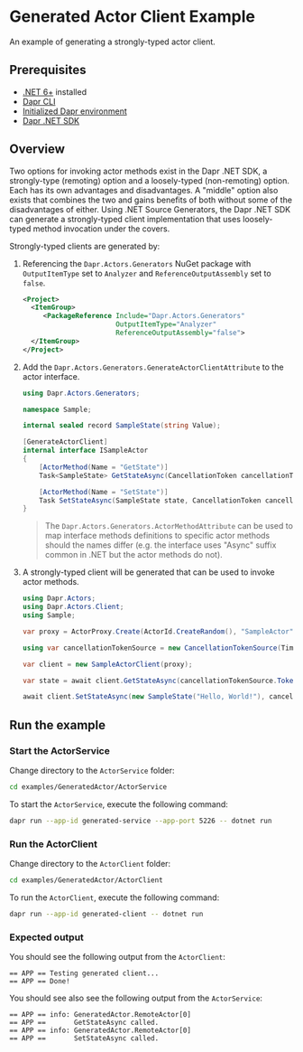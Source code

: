 # Generated Actor Client Example

An example of generating a strongly-typed actor client.

## Prerequisites

- [.NET 6+](https://dotnet.microsoft.com/download) installed
- [Dapr CLI](https://docs.dapr.io/getting-started/install-dapr-cli/)
- [Initialized Dapr environment](https://docs.dapr.io/getting-started/install-dapr-selfhost/)
- [Dapr .NET SDK](https://docs.dapr.io/developing-applications/sdks/dotnet/)

## Overview

Two options for invoking actor methods exist in the Dapr .NET SDK, a strongly-type (remoting) option and a loosely-typed (non-remoting) option. Each has its own advantages and disadvantages. A "middle" option also exists that combines the two and gains benefits of both without some of the disadvantages of either.  Using .NET Source Generators, the Dapr .NET SDK can generate a strongly-typed client implementation that uses loosely-typed method invocation under the covers.

Strongly-typed clients are generated by:

1. Referencing the `Dapr.Actors.Generators` NuGet package with `OutputItemType` set to `Analyzer` and `ReferenceOutputAssembly` set to `false`.

   ```xml
   <Project>
     <ItemGroup>
        <PackageReference Include="Dapr.Actors.Generators"
                          OutputItemType="Analyzer"
                          ReferenceOutputAssembly="false">
     </ItemGroup>
   </Project>
   ```

1. Add the `Dapr.Actors.Generators.GenerateActorClientAttribute` to the actor interface.

   ```csharp
   using Dapr.Actors.Generators;

   namespace Sample;

   internal sealed record SampleState(string Value);

   [GenerateActorClient]
   internal interface ISampleActor
   {
       [ActorMethod(Name = "GetState")]
       Task<SampleState> GetStateAsync(CancellationToken cancellationToken = default);

       [ActorMethod(Name = "SetState")]
       Task SetStateAsync(SampleState state, CancellationToken cancellationToken = default);
   }
   ```

   > The `Dapr.Actors.Generators.ActorMethodAttribute` can be used to map interface methods definitions to specific actor methods should the names differ (e.g. the interface uses "Async" suffix common in .NET but the actor methods do not).

1. A strongly-typed client will be generated that can be used to invoke actor methods.

   ```csharp
   using Dapr.Actors;
   using Dapr.Actors.Client;
   using Sample;

   var proxy = ActorProxy.Create(ActorId.CreateRandom(), "SampleActor");

   using var cancellationTokenSource = new CancellationTokenSource(TimeSpan.FromSeconds(30));

   var client = new SampleActorClient(proxy);

   var state = await client.GetStateAsync(cancellationTokenSource.Token);

   await client.SetStateAsync(new SampleState("Hello, World!"), cancellationTokenSource.Token);

   ```

## Run the example

### Start the ActorService

Change directory to the `ActorService` folder:

```bash
cd examples/GeneratedActor/ActorService
```

To start the `ActorService`, execute the following command:

```bash
dapr run --app-id generated-service --app-port 5226 -- dotnet run
```

### Run the ActorClient

Change directory to the `ActorClient` folder:

```bash
cd examples/GeneratedActor/ActorClient
```

To run the `ActorClient`, execute the following command:

```bash
dapr run --app-id generated-client -- dotnet run
```

### Expected output

You should see the following output from the `ActorClient`:

```
== APP == Testing generated client...
== APP == Done!
```

You should see also see the following output from the `ActorService`:

```
== APP == info: GeneratedActor.RemoteActor[0]
== APP ==       GetStateAsync called.
== APP == info: GeneratedActor.RemoteActor[0]
== APP ==       SetStateAsync called.
```